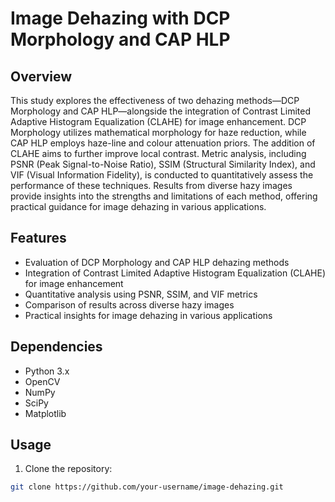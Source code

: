 # Image Dehazing with DCP Morphology and CAP HLP

## Overview
This study explores the effectiveness of two dehazing methods—DCP Morphology and CAP HLP—alongside the integration of Contrast Limited Adaptive Histogram Equalization (CLAHE) for image enhancement. DCP Morphology utilizes mathematical morphology for haze reduction, while CAP HLP employs haze-line and colour attenuation priors. The addition of CLAHE aims to further improve local contrast. Metric analysis, including PSNR (Peak Signal-to-Noise Ratio), SSIM (Structural Similarity Index), and VIF (Visual Information Fidelity), is conducted to quantitatively assess the performance of these techniques. Results from diverse hazy images provide insights into the strengths and limitations of each method, offering practical guidance for image dehazing in various applications.

## Features
- Evaluation of DCP Morphology and CAP HLP dehazing methods
- Integration of Contrast Limited Adaptive Histogram Equalization (CLAHE) for image enhancement
- Quantitative analysis using PSNR, SSIM, and VIF metrics
- Comparison of results across diverse hazy images
- Practical insights for image dehazing in various applications

## Dependencies
- Python 3.x
- OpenCV
- NumPy
- SciPy
- Matplotlib

## Usage
1. Clone the repository:

```bash
git clone https://github.com/your-username/image-dehazing.git
